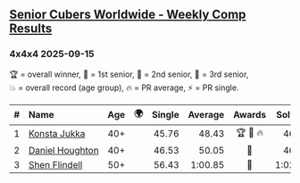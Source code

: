 <style>table {white-space: nowrap;}</style>
<link rel="stylesheet" type="text/css" href="/scw-comp/css/flags.css" />

## [Senior Cubers Worldwide - Weekly Comp Results](/scw-comp/results/)
### 4x4x4 2025-09-15

<span style="white-space: nowrap;">🏆 = overall winner</span>, <span style="white-space: nowrap;">🥇 = 1st senior</span>, <span style="white-space: nowrap;">🥈 = 2nd senior</span>, <span style="white-space: nowrap;">🥉 = 3rd senior</span>, <span style="white-space: nowrap;">💥 = overall record (age group)</span>, <span style="white-space: nowrap;">🔥 = PR average</span>, <span style="white-space: nowrap;">⚡ = PR single</span>.

| # | Name | Age | 🌍 | Single | Average | Awards | Solve 1 | Solve 2 | Solve 3 | Solve 4 | Solve 5 | Video |
| :--: | :-- | :--: | :--: | --: | --: | :--: | --: | --: | --: | --: | --: | :-- |
| 1 | [Konsta Jukka](../../persons/konsta_jukka/444.md) | 40+ | <i class="flag flag-FI" /> | 45.76 | 48.43 | 🏆 🥇 🔥 | 46.48 | 45.76 | 46.09 | 56.17 | 52.73 | [Desktop](https://www.facebook.com/events/1154655416510842/permalink/1165066455469738) / [Mobile](https://m.facebook.com/events/1154655416510842?view=permalink&id=1165066455469738) |
| 2 | [Daniel Houghton](../../persons/daniel_houghton/444.md) | 40+ | <i class="flag flag-CH" /> | 46.53 | 50.05 | 🥈 | 46.53 | 48.85 | 53.98 | 50.88 | 50.42 | [Desktop](https://www.facebook.com/events/1154655416510842/permalink/1165777048732012) / [Mobile](https://m.facebook.com/events/1154655416510842?view=permalink&id=1165777048732012) |
| 3 | [Shen Flindell](../../persons/shen_flindell/444.md) | 50+ | <i class="flag flag-AU" /> | 56.43 | 1:00.85 | 🥉 | 1:02.70 | 56.43 | 57.35 | 1:04.27 | 1:02.51 | [Desktop](https://www.facebook.com/events/1154655416510842/permalink/1165020842140966) / [Mobile](https://m.facebook.com/events/1154655416510842?view=permalink&id=1165020842140966) |

<!-- Global site tag (gtag.js) - Google Analytics -->
<script async src="https://www.googletagmanager.com/gtag/js?id=UA-86348435-3"></script>
<script>window.dataLayer = window.dataLayer || []; function gtag() {dataLayer.push(arguments);} gtag('js', new Date()); gtag('config', 'UA-86348435-3');</script>
